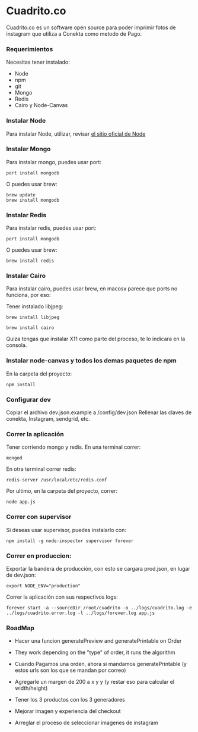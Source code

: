 # Cuadrito.co

Cuadrito.co es un software open source para poder imprimir fotos de instagram que utiliza a Conekta como metodo de Pago.

### Requerimientos

Necesitas tener instalado:

* Node
* npm
* git
* Mongo
* Redis
* Cairo y Node-Canvas

### Instalar Node

Para instalar Node, utilizar, revisar [el sitio oficial de Node](http://nodejs.org/download/)

### Instalar Mongo

Para instalar mongo, puedes usar port:

```
port install mongodb
```

O puedes usar brew:

```
brew update
brew install mongodb
```

### Instalar Redis

Para instalar redis, puedes usar port:

```
port install mongodb
```

O puedes usar brew:

```
brew install redis
```

### Instalar Cairo

Para instalar cairo, puedes usar brew, en macosx parece que ports no funciona, por eso:

Tener instalado libjpeg:

```
brew install libjpeg
```

```
brew install cairo
```

Quiza tengas que instalar X11 como parte del proceso, te lo indicara en la consola.

### Instalar node-canvas y todos los demas paquetes de npm

En la carpeta del proyecto:

```
npm install
```


### Configurar dev

Copiar el archivo dev.json.example a /config/dev.json
Rellenar las claves de conekta, Instagram, sendgrid, etc.

### Correr la aplicación

Tener corriendo mongo y redis. En una terminal correr:

```
mongod
```

En otra terminal correr redis:

```
redis-server /usr/local/etc/redis.conf
```

Por ultimo, en la carpeta del proyecto, correr:
```
node app.js
```

### Correr con supervisor

Si deseas usar supervisor, puedes instalarlo con:

```
npm install -g node-inspector supervisor forever
```

### Correr en produccion:

Exportar la bandera de producción, con esto se cargara prod.json, en lugar de dev.json:

```
export NODE_ENV="production"
```

Correr la aplicación con sus respectivos logs:

```
forever start -a --sourceDir /root/cuadrito -o ../logs/cuadrito.log -e ../logs/cuadrito.error.log -l ../logs/forever.log app.js
```

### RoadMap

* Hacer una funcion generatePreview and generatePrintable on Order
* They work depending on the "type" of order, it runs the algorithm
* Cuando Pagamos una orden, ahora si mandamos generatePrintable (y estos urls son los que se mandan por correo)

* Agregarle un margen de 200 a x y y (y restar eso para calcular el width/height)
* Tener los 3 productos con los 3 generadores

* Mejorar imagen y experiencia del checkout
* Arreglar el proceso de seleccionar imagenes de instagram
